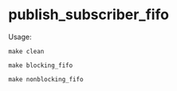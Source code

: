 # publish_subscriber_fifo
Usage:
```
make clean
```
```
make blocking_fifo
```
```
make nonblocking_fifo
```
